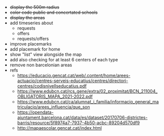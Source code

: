 * ~~display the 500m radius~~
* ~~color code public and concertated schools~~
* ~~display the areas~~
* add timeseries about
  * requests
  * offers
  * requests/offers
* improve placemarks
* add placemark for home
* show "list" view alongside the map
* add also checking for at least 6 centers of each type
* remove non barcelonian areas
* refs
  * https://educacio.gencat.cat/web/.content/home/arees-actuacio/centres-serveis-educatius/centres/directori-centres/codisnivellseducatius.pdf
  * https://www.edubcn.cat/rcs_gene/extra/02_proximitat/BCN_211004_OBLIGATORIS_MAPA_2021-2022.pdf
  * https://www.edubcn.cat/ca/alumnat_i_familia/informacio_general_matriculacio/arees_influencia/que_son
  * https://opendata-ajuntament.barcelona.cat/data/es/dataset/20170706-districtes-barris/resource/5f8974a7-7937-4b50-acbc-89204d570df9
  * http://mapaescolar.gencat.cat/index.html